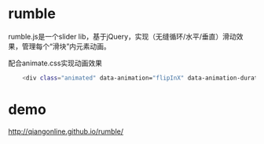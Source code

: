 # rumble
rumble.js是一个slider lib，基于jQuery，实现（无缝循环/水平/垂直）滑动效果，管理每个“滑块”内元素动画。


配合animate.css实现动画效果
```bash
    <div class="animated" data-animation="flipInX" data-animation-duration="1500" data-animation-delay="500"></div>
```
# demo
http://qiangonline.github.io/rumble/
